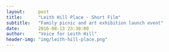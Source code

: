```yaml
---
layout:     post
title:      "Leith Hill Place - Short Film"
subtitle:   "Family picnic and art exhibition launch event"
date:       2016-08-13 23:30:00
author:     "Voice for Leith Hill"
header-img: "img/leith-hill-place.png"
---
```


<div id="avplayer"></div>

<script>
  // Load the IFrame Player API code asynchronously.
  var tag = document.createElement('script');
  tag.src = "https://www.youtube.com/player_api";
  var firstScriptTag = document.getElementsByTagName('script')[0];
  firstScriptTag.parentNode.insertBefore(tag, firstScriptTag);

  // Replace the 'ytplayer' element with an <iframe> and
  // YouTube player after the API code downloads.
  var player;
  function onYouTubePlayerAPIReady() {
    player = new YT.Player('avplayer', {
      height: '315',
      width: '560',
      videoId: 'j7m4eS60Dnk'
    });
  }
</script>